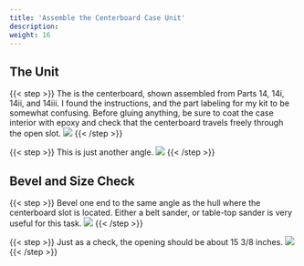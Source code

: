 ```yaml
---
title: 'Assemble the Centerboard Case Unit'
description: 
weight: 16
---
```


## The Unit
{{< step >}}
The is the centerboard, shown assembled from Parts 14, 14i, 14ii, and 14iii.  I found the instructions, and the part labeling for my kit to be somewhat confusing.
Before gluing anything, be sure to coat the case interior with epoxy and check that the centerboard travels freely through the open slot.
![](/images/steps/centerboard-case-unit/centerboard1.png)
{{< /step >}}

{{< step >}}
This is just another angle.
![](/images/steps/centerboard-case-unit/centerboard2.png)
{{< /step >}}

## Bevel and Size Check
{{< step >}}
Bevel one end to the same angle as the hull where the centerboard slot is located.  Either a belt sander, or table-top sander is very useful for this task.
![](/images/steps/centerboard-case-unit/centerboard4.png)
{{< /step >}}

{{< step >}}
Just as a check, the opening should be about 15 3/8 inches.
![](/images/steps/centerboard-case-unit/centerboard_measure.png)
{{< /step >}}

